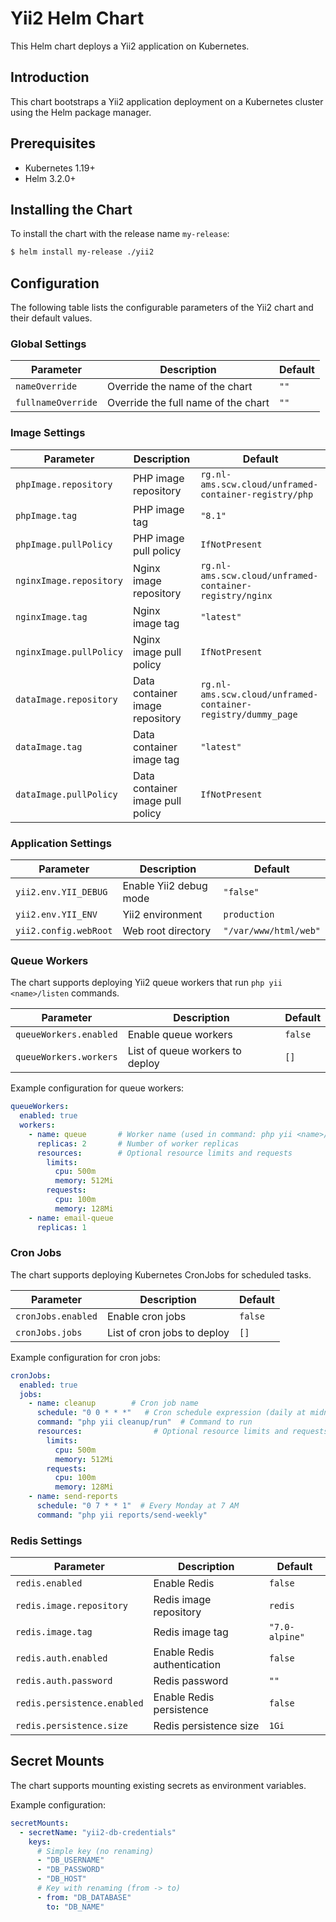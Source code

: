 # Yii2 Helm Chart

This Helm chart deploys a Yii2 application on Kubernetes.

## Introduction

This chart bootstraps a Yii2 application deployment on a Kubernetes cluster using the Helm package manager.

## Prerequisites

- Kubernetes 1.19+
- Helm 3.2.0+

## Installing the Chart

To install the chart with the release name `my-release`:

```bash
$ helm install my-release ./yii2
```

## Configuration

The following table lists the configurable parameters of the Yii2 chart and their default values.

### Global Settings

| Parameter | Description | Default |
|-----------|-------------|---------|
| `nameOverride` | Override the name of the chart | `""` |
| `fullnameOverride` | Override the full name of the chart | `""` |

### Image Settings

| Parameter | Description | Default |
|-----------|-------------|---------|
| `phpImage.repository` | PHP image repository | `rg.nl-ams.scw.cloud/unframed-container-registry/php` |
| `phpImage.tag` | PHP image tag | `"8.1"` |
| `phpImage.pullPolicy` | PHP image pull policy | `IfNotPresent` |
| `nginxImage.repository` | Nginx image repository | `rg.nl-ams.scw.cloud/unframed-container-registry/nginx` |
| `nginxImage.tag` | Nginx image tag | `"latest"` |
| `nginxImage.pullPolicy` | Nginx image pull policy | `IfNotPresent` |
| `dataImage.repository` | Data container image repository | `rg.nl-ams.scw.cloud/unframed-container-registry/dummy_page` |
| `dataImage.tag` | Data container image tag | `"latest"` |
| `dataImage.pullPolicy` | Data container image pull policy | `IfNotPresent` |

### Application Settings

| Parameter | Description | Default |
|-----------|-------------|---------|
| `yii2.env.YII_DEBUG` | Enable Yii2 debug mode | `"false"` |
| `yii2.env.YII_ENV` | Yii2 environment | `production` |
| `yii2.config.webRoot` | Web root directory | `"/var/www/html/web"` |

### Queue Workers

The chart supports deploying Yii2 queue workers that run `php yii <name>/listen` commands.

| Parameter | Description | Default |
|-----------|-------------|---------|
| `queueWorkers.enabled` | Enable queue workers | `false` |
| `queueWorkers.workers` | List of queue workers to deploy | `[]` |

Example configuration for queue workers:

```yaml
queueWorkers:
  enabled: true
  workers:
    - name: queue       # Worker name (used in command: php yii <name>/listen)
      replicas: 2       # Number of worker replicas
      resources:        # Optional resource limits and requests
        limits:
          cpu: 500m
          memory: 512Mi
        requests:
          cpu: 100m
          memory: 128Mi
    - name: email-queue
      replicas: 1
```

### Cron Jobs

The chart supports deploying Kubernetes CronJobs for scheduled tasks.

| Parameter | Description | Default |
|-----------|-------------|---------|
| `cronJobs.enabled` | Enable cron jobs | `false` |
| `cronJobs.jobs` | List of cron jobs to deploy | `[]` |

Example configuration for cron jobs:

```yaml
cronJobs:
  enabled: true
  jobs:
    - name: cleanup        # Cron job name
      schedule: "0 0 * * *"   # Cron schedule expression (daily at midnight)
      command: "php yii cleanup/run"  # Command to run
      resources:                # Optional resource limits and requests
        limits:
          cpu: 500m
          memory: 512Mi
        requests:
          cpu: 100m
          memory: 128Mi
    - name: send-reports
      schedule: "0 7 * * 1"  # Every Monday at 7 AM
      command: "php yii reports/send-weekly"
```

### Redis Settings

| Parameter | Description | Default |
|-----------|-------------|---------|
| `redis.enabled` | Enable Redis | `false` |
| `redis.image.repository` | Redis image repository | `redis` |
| `redis.image.tag` | Redis image tag | `"7.0-alpine"` |
| `redis.auth.enabled` | Enable Redis authentication | `false` |
| `redis.auth.password` | Redis password | `""` |
| `redis.persistence.enabled` | Enable Redis persistence | `false` |
| `redis.persistence.size` | Redis persistence size | `1Gi` |

## Secret Mounts

The chart supports mounting existing secrets as environment variables.

Example configuration:

```yaml
secretMounts:
  - secretName: "yii2-db-credentials"
    keys:
      # Simple key (no renaming)
      - "DB_USERNAME"
      - "DB_PASSWORD"
      - "DB_HOST"
      # Key with renaming (from -> to)
      - from: "DB_DATABASE"
        to: "DB_NAME"
```
